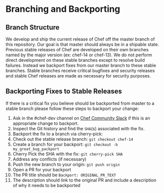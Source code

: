 # Branching and Backporting

## Branch Structure

We develop and ship the current release of Chef off the master branch of this repository. Our goal is that master should always be in a shipable state. Previous stable releases of Chef are developed on their own branches named by the major version (ex: chef-14 or chef-13). We do not perform direct development on these stable branches except to resolve build failures. Instead we backport fixes from our master branch to these stable branches. Stable branches receive critical bugfixes and security releases and stable Chef releases are made as necessary for security purposes.

## Backporting Fixes to Stable Releases

If there is a critical fix you believe should be backported from master to a stable branch please follow these steps to backport your change:

1. Ask in the #chef-dev channel on [Chef Community Slack](https://community-slack.chef.io/) if this is an appropriate change to backport.
3. Inspect the Git history and find the `SHA`(s) associated with the fix.
4. Backport the fix to a branch via cherry-pick:
  1. Check out the stable release branch: `git checkout chef-14`
  1. Create a branch for your backport: `git checkout -b my_great_bug_packport`
  2. Cherry Pick the SHA with the fix: `git cherry-pick SHA`
  3. Address any conflicts (if necessary)
  5. Push the new branch to your origin: `git push origin`
5. Open a PR for your backport
  1. The PR title should be `Backport: ORIGINAL_PR_TEXT`
  2. The description should link to the original PR and include a description of why it needs to be backported